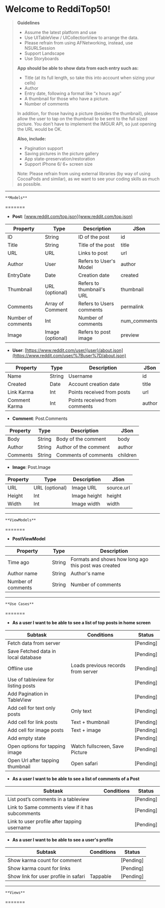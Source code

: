 **Welcome to ReddiTop50!**
===================

> **Guidelines**
>  - Assume the latest platform and use 
>  - Use UITableView / UICollectionView to arrange the data.
>  - Please refrain from using AFNetworking, instead, use NSURLSession
>  - Support Landscape
>  - Use Storyboards
> 
> **App should be able to show data from each entry such as:**
> - Title (at its full length, so take this into account when sizing your cells)
> - Author
> - Entry date, following a format like “x hours ago” 
> - A thumbnail for those who have a picture.
> - Number of comments
> 
> In addition, for those having a picture (besides the thumbnail),
> please allow the user to tap on the thumbnail to be sent to the full
> sized picture. You don’t have to implement the IMGUR API, so just
> opening the URL would be OK.
> 
> **Also, include:**
>  - Pagination support
>  - Saving pictures in the picture gallery
>  - App state-preservation/restoration
>  - Support iPhone 6/ 6+ screen size
> 
> Note: Please refrain from using external libraries (by way of using
> CocoaPods and similar), as we want to see your coding skills as much
> as possible.

----------

	**Models**
=======

- **Post**: [www.reddit.com/top.json](www.reddit.com/top.json)


Property    					| Type 						| Description 							| JSon 					
-------- 						| ---  						| -------------------- 					| ----						
ID 		 						| String   					| ID of the post 						| id						
Title    							| String  					| Title of the post 					| title						
URL      						| URL	   					| Links to post 							| url						
Author	 						| User						| Refers to User's Model 			| author				
EntryDate    				| Date						| Creation date							| created				
Thumbnail   				| URL (optional) 		| Refers to thumbnail's URL 	| thumbnail			
Comments 					| Array of Comment | Refers to Users comments 	| permalink			
Number of comments 	| Int 							| Number of comments 			| num_comments	
Image 							| Image (optional) 	| Refers to post image 			| preview				



 - **User**: [https://www.reddit.com/user/{user}/about.json](https://www.reddit.com/user/%7Buser%7D/about.json)
 
Property    					| Type 		| Description 										| JSon			
-------- 						| ---  		| -------------------- 								| ----				
Name 		 					| String   	| Username 											| id				
Created    					| Date  		| Account creation date  						| title			
Link Karma      			| Int	   		| Points received from posts 				| url				
Comment Karma	 		| Int			| Points received from comments		| author		


 - **Comment**: Post.Comments
 

Property    			| Type 		| Description 							| JSon			
-------- 				| ---  		| -------------------- 					| ----				
Body 		 			| String   	| Body of the comment 			| body			
Author    				| String  	| Author of the comment  		| author		
Comments      		| String	   	| Comments of comments 		| children		


- **Image**: Post.Image

Property    	| Type 					| Description 			| JSon 					
-------- 		| ---  					| -------------------- 	| ----						
URL 		 	| URL (optional)   | Image URL 			| source.url			
Height   		| Int  					| Image height 		| height					
Width      		| Int	   					| Image width 			| width					


----------

	**ViewModels**
=======

- **PostViewModel**


Property    					| Type 		| Description 							
-------- 						| ---  		| -------------------- 					
Time ago 		 			| String   	| Formats and shows how long ago this post was created				
Author name   			| String  	| Author's name 						
Number of comments  | String	| Number of comments 			


----------

	**Use Cases**
=======

- **As a user I want to be able to see a list of top posts in home screen**

Subtask   												| Conditions 											| Status
-------- 													| ---  														| ------
Fetch data from server							|																| [Pending]
Save Fetched data in local database		|																| [Pending]
Offline use												| Loads previous records from server		| [Pending]									
Use of tableview for listing posts			|																| [Pending]
Add Pagination in TableView					|																| [Pending]
Add cell for text only posts						| Only text												| [Pending]
Add cell for link posts								| Text + thumbnail									| [Pending]
Add cell for image posts							| Text + image											| [Pending]
Add empty state										|																| [Pending]
Open options for tapping image				| Watch fullscreen, Save Picture				| [Pending]
Open Url after tapping thumbnail			| Open safari											| [Pending]



- **As a user I want to be able to see a list of comments of a Post**

Subtask   																	| Conditions 			| Status
-------- 																		| -------------  			| ------
List post’s comments in a tableview							|								| [Pending]
Link to Same comments view if it has subcomments	|								| [Pending]
Link to user profile after tapping username				| 								| [Pending]					


- **As a user I want to be able to see a user's profile**

Subtask   												| Conditions 			| Status
-------- 													| -------------  			| ------
Show karma count for comment				|								| [Pending]
Show karma count for links						|								| [Pending]
Show link for user profile in safari			| Tappable				| [Pending]	


----------


	**Views**
=======
